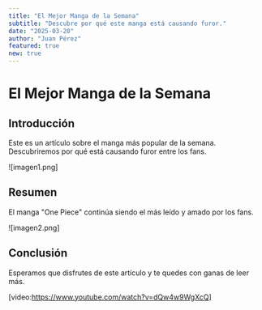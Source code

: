 ```yaml
---
title: "El Mejor Manga de la Semana"
subtitle: "Descubre por qué este manga está causando furor."
date: "2025-03-20"
author: "Juan Pérez"
featured: true
new: true
---
```


# El Mejor Manga de la Semana

## Introducción

Este es un artículo sobre el manga más popular de la semana. Descubriremos por qué está causando furor entre los fans.

![imagen1.png]

## Resumen

El manga "One Piece" continúa siendo el más leído y amado por los fans.

![imagen2.png]

## Conclusión

Esperamos que disfrutes de este artículo y te quedes con ganas de leer más.

[video:https://www.youtube.com/watch?v=dQw4w9WgXcQ]
